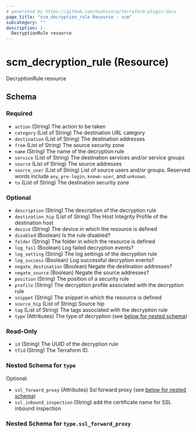 ```yaml
---
# generated by https://github.com/hashicorp/terraform-plugin-docs
page_title: "scm_decryption_rule Resource - scm"
subcategory: ""
description: |-
  DecryptionRule resource
---
```


# scm_decryption_rule (Resource)

DecryptionRule resource



<!-- schema generated by tfplugindocs -->
## Schema

### Required

- `action` (String) The action to be taken
- `category` (List of String) The destination URL category
- `destination` (List of String) The destination addresses
- `from` (List of String) The source security zone
- `name` (String) The name of the decryption rule
- `service` (List of String) The destination services and/or service groups
- `source` (List of String) The source addresses
- `source_user` (List of String) List of source users and/or groups.  Reserved words include `any`, `pre-login`, `known-user`, and `unknown`.
- `to` (List of String) The destination security zone

### Optional

- `description` (String) The description of the decryption rule
- `destination_hip` (List of String) The Host Integrity Profile of the destination host
- `device` (String) The device in which the resource is defined
- `disabled` (Boolean) Is the rule disabled?
- `folder` (String) The folder in which the resource is defined
- `log_fail` (Boolean) Log failed decryption events?
- `log_setting` (String) The log settings of the decryption rule
- `log_success` (Boolean) Log successful decryption events?
- `negate_destination` (Boolean) Negate the destination addresses?
- `negate_source` (Boolean) Negate the source addresses?
- `position` (String) The position of a security rule
- `profile` (String) The decryption profile associated with the decryption rule
- `snippet` (String) The snippet in which the resource is defined
- `source_hip` (List of String) Source hip
- `tag` (List of String) The tags associated with the decryption rule
- `type` (Attributes) The type of decryption (see [below for nested schema](#nestedatt--type))

### Read-Only

- `id` (String) The UUID of the decryption rule
- `tfid` (String) The Terraform ID.

<a id="nestedatt--type"></a>
### Nested Schema for `type`

Optional:

- `ssl_forward_proxy` (Attributes) Ssl forward proxy (see [below for nested schema](#nestedatt--type--ssl_forward_proxy))
- `ssl_inbound_inspection` (String) add the certificate name for SSL inbound inspection

<a id="nestedatt--type--ssl_forward_proxy"></a>
### Nested Schema for `type.ssl_forward_proxy`
